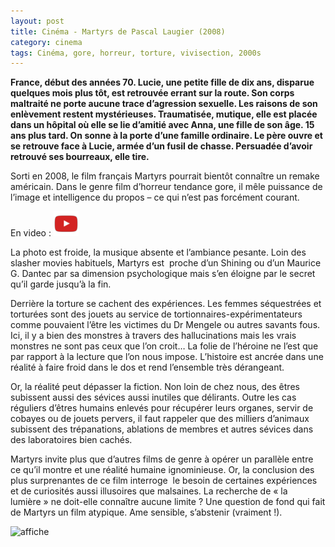```yaml
---
layout: post
title: Cinéma - Martyrs de Pascal Laugier (2008)
category: cinema
tags: Cinéma, gore, horreur, torture, vivisection, 2000s
---
```

**France, début des années 70. Lucie, une petite fille de dix ans, disparue quelques mois plus tôt, est retrouvée errant sur la route. Son corps maltraité ne porte aucune trace d’agression sexuelle. Les raisons de son enlèvement restent mystérieuses. Traumatisée, mutique, elle est placée dans un hôpital où elle se lie d’amitié avec Anna, une fille de son âge. 15 ans plus tard. On sonne à la porte d’une famille ordinaire. Le père ouvre et se retrouve face à Lucie, armée d’un fusil de chasse. Persuadée d’avoir retrouvé ses bourreaux, elle tire.**

Sorti en 2008, le film français Martyrs pourrait bientôt connaître un remake américain. Dans le genre film d’horreur tendance gore, il mêle puissance de l’image et intelligence du propos – ce qui n’est pas forcément courant.

En video : [![video](/images/youtube.png)](https://www.youtube.com/watch?v=k0l0gpeKbAc)

La photo est froide, la musique absente et l’ambiance pesante. Loin des slasher movies habituels, Martyrs est  proche d’un Shining ou d’un Maurice G. Dantec par sa dimension psychologique mais s’en éloigne par le secret qu’il garde jusqu’à la fin.

Derrière la torture se cachent des expériences. Les femmes séquestrées et torturées sont des jouets au service de tortionnaires-expérimentateurs comme pouvaient l’être les victimes du Dr Mengele ou autres savants fous. Ici, il y a bien des monstres à travers des hallucinations mais les vrais monstres ne sont pas ceux que l’on croit… La folie de l’héroine ne l’est que par rapport à la lecture que l’on nous impose. L’histoire est ancrée dans une réalité à faire froid dans le dos et rend l’ensemble très dérangeant.

Or, la réalité peut dépasser la fiction. Non loin de chez nous, des êtres subissent aussi des sévices aussi inutiles que délirants. Outre les cas réguliers d’êtres humains enlevés pour récupérer leurs organes, servir de cobayes ou de jouets pervers, il faut rappeler que des milliers d’animaux subissent des trépanations, ablations de membres et autres sévices dans des laboratoires bien cachés.

Martyrs invite plus que d’autres films de genre à opérer un parallèle entre ce qu’il montre et une réalité humaine ignominieuse. Or, la conclusion des plus surprenantes de ce film interroge  le besoin de certaines expériences et de curiosités aussi illusoires que malsaines. La recherche de « la lumière » ne doit-elle connaître aucune limite ? Une question de fond qui fait de Martyrs un film atypique. Ame sensible, s’abstenir (vraiment !).

![affiche](https://filedn.eu/llqi9IBxlYouGRXYG2xlROb/img/2013/martyrs.jpg)